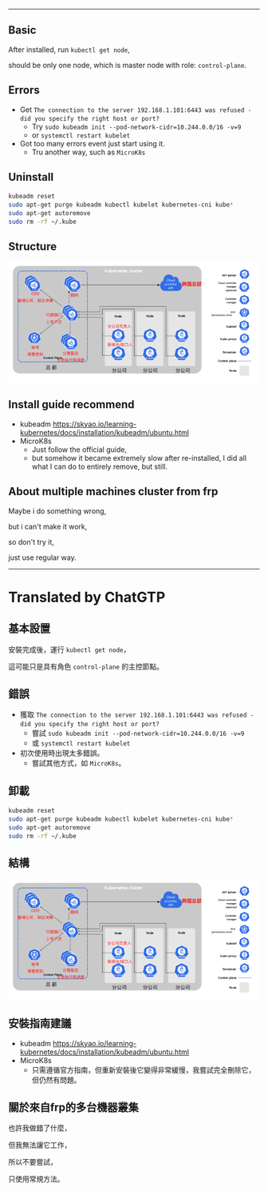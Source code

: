 <!--HugoNoteFlag-->

---

## Basic

After installed, run `kubectl get node`,

should be only one node, which is master node with role: `control-plane`.

## Errors

* Get `The connection to the server 192.168.1.101:6443 was refused - did you specify the right host or port?`
  * Try `sudo kubeadm init --pod-network-cidr=10.244.0.0/16 -v=9`
  * or `systemctl restart kubelet`
* Got too many errors event just start using it.
  * Tru another way, such as `MicroK8s`

## Uninstall

```bash
kubeadm reset
sudo apt-get purge kubeadm kubectl kubelet kubernetes-cni kube*   
sudo apt-get autoremove  
sudo rm -rf ~/.kube
```

## Structure

![img.png](img.png)

## Install guide recommend

* kubeadm
  https://skyao.io/learning-kubernetes/docs/installation/kubeadm/ubuntu.html
* MicroK8s
  * Just follow the official guide, 
  * but somehow it became extremely slow after re-installed, I did all what I can do to entirely remove, but still.

## About multiple machines cluster from frp

Maybe i do something wrong, 

but i can't make it work,

so don't try it,

just use regular way.



---

<!--HugoNoteZhFlag-->

# Translated by ChatGTP

## 基本設置

安裝完成後，運行 `kubectl get node`，

這可能只是具有角色 `control-plane` 的主控節點。

## 錯誤

* 獲取 `The connection to the server 192.168.1.101:6443 was refused - did you specify the right host or port?`
  * 嘗試 `sudo kubeadm init --pod-network-cidr=10.244.0.0/16 -v=9`
  * 或 `systemctl restart kubelet`
* 初次使用時出現太多錯誤。
  * 嘗試其他方式，如 `MicroK8s`。

## 卸載

```bash
kubeadm reset
sudo apt-get purge kubeadm kubectl kubelet kubernetes-cni kube*   
sudo apt-get autoremove  
sudo rm -rf ~/.kube
```

## 結構

![img.png](img.png)

## 安裝指南建議

* kubeadm
  https://skyao.io/learning-kubernetes/docs/installation/kubeadm/ubuntu.html
* MicroK8s
  * 只需遵循官方指南，但重新安裝後它變得非常緩慢，我嘗試完全刪除它，但仍然有問題。

## 關於來自frp的多台機器叢集

也許我做錯了什麼，

但我無法讓它工作，

所以不要嘗試，

只使用常規方法。